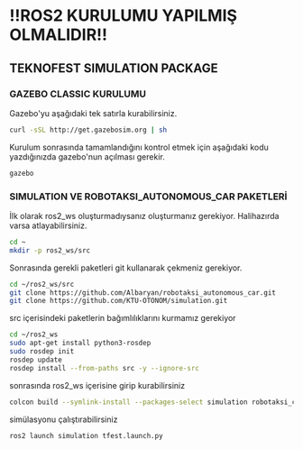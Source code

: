 
# !!ROS2 KURULUMU YAPILMIŞ OLMALIDIR!!

## TEKNOFEST SIMULATION PACKAGE

### GAZEBO CLASSIC KURULUMU

Gazebo'yu aşağıdaki tek satırla kurabilirsiniz.

```bash
curl -sSL http://get.gazebosim.org | sh
```

Kurulum sonrasında tamamlandığını kontrol etmek için aşağıdaki kodu yazdığınızda gazebo'nun açılması gerekir.

```bash
gazebo
```

### SIMULATION VE ROBOTAKSI_AUTONOMOUS_CAR PAKETLERİ

İlk olarak ros2_ws oluşturmadıysanız oluşturmanız gerekiyor. Halihazırda varsa atlayabilirsiniz.

```bash
cd ~
mkdir -p ros2_ws/src
```

Sonrasında gerekli paketleri git kullanarak çekmeniz gerekiyor.

```bash
cd ~/ros2_ws/src
git clone https://github.com/Albaryan/robotaksi_autonomous_car.git
git clone https://github.com/KTU-OTONOM/simulation.git
```

src içerisindeki paketlerin bağımlılıklarını kurmamız gerekiyor
```bash
cd ~/ros2_ws
sudo apt-get install python3-rosdep
sudo rosdep init
rosdep update
rosdep install --from-paths src -y --ignore-src
```

sonrasında ros2_ws içerisine girip kurabilirsiniz

```bash
colcon build --symlink-install --packages-select simulation robotaksi_classic
```

simülasyonu çalıştırabilirsiniz
```bash
ros2 launch simulation tfest.launch.py
```
